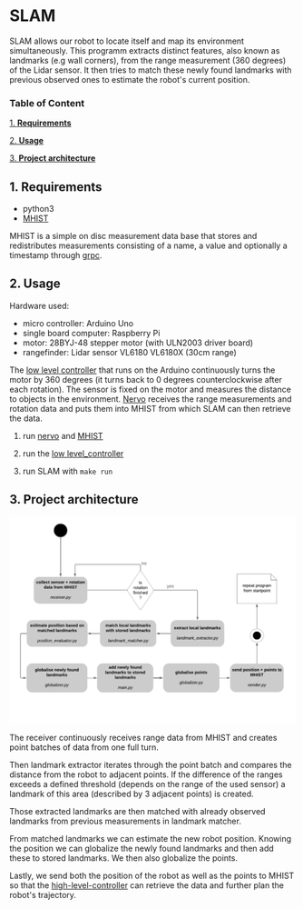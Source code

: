 # SLAM

SLAM allows our robot to locate itself and map its environment simultaneously.
This programm extracts distinct features, also known as landmarks (e.g wall corners), from the range measurement (360 degrees) of the Lidar sensor.
It then tries to match these newly found landmarks with previous observed ones to estimate the robot's current position.
 

### Table of Content

[1. **Requirements**](https://github.com/codeuniversity/slam/blob/SLAM-technical-doc/README.md#1-requirements)

[2. **Usage**](https://github.com/codeuniversity/slam/tree/SLAM-technical-doc#2-usage)

[3. **Project architecture**](https://github.com/codeuniversity/slam/tree/SLAM-technical-doc#3-project-architecture)

## 1. Requirements

- python3
- [MHIST](https://github.com/alexmorten/mhist)

MHIST is a simple on disc measurement data base that stores and redistributes measurements consisting of a name, a value and optionally a timestamp through [grpc](https://github.com/grpc).

## 2. Usage 

Hardware used:
- micro controller: Arduino Uno
- single board computer: Raspberry Pi
- motor: 28BYJ-48 stepper motor (with ULN2003 driver board)
- rangefinder: Lidar sensor VL6180 VL6180X (30cm range)

The [low level controller](https://github.com/codeuniversity/slam/blob/master/motor_lidar/motor_lidar.ino) that runs on the Arduino continuously turns the motor by 360 degrees (it turns back to 0 degrees counterclockwise after each rotation). The sensor is fixed on the motor and measures the distance to objects in the environment. [Nervo](https://github.com/codeuniversity/nervo) receives the range measurements and rotation data and puts them into MHIST from which SLAM can then retrieve the data.

1. run [nervo](https://github.com/codeuniversity/nervo) and [MHIST](https://github.com/alexmorten/mhist)

2. run the [low level_controller](https://github.com/codeuniversity/slam/blob/master/motor_lidar/motor_lidar.ino)

3. run SLAM with `make run`


## 3. Project architecture

![alt](SLAM_diagram%20(3).png)

The receiver continuously receives range data from MHIST and creates point batches of data from one full turn. 

Then landmark extractor iterates through the point batch and compares the distance from the robot to adjacent points. If the difference of the ranges exceeds a defined threshold (depends on the range of the used sensor) a landmark of this area (described by 3 adjacent points) is created. 

Those extracted landmarks are then matched with already observed landmarks from previous measurements in landmark matcher. 

From matched landmarks we can estimate the new robot position. Knowing the position we can globalize the newly found landmarks and then add these to stored landmarks. We then also globalize the points. 

Lastly, we send both the position of the robot as well as the points to MHIST so that the [high-level-controller](https://github.com/codeuniversity/control-high) can retrieve the data and further plan the robot's trajectory.



